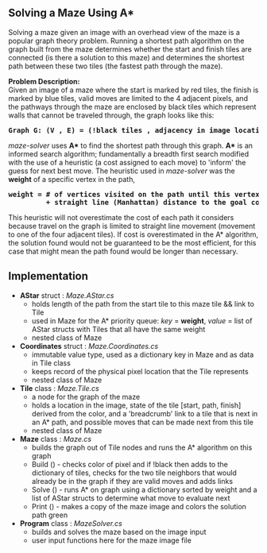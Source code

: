 ## Solving a Maze Using A\*

Solving a maze given an image with an overhead view of the maze is a popular graph theory problem. Running a shortest path algorithm on the graph built from the maze determines whether the start and finish tiles are connected (is there a solution to this maze) and determines the shortest path between these two tiles (the fastest path through the maze).  

**Problem Description:**  
Given an image of a maze where the start is marked by red tiles, the finish is marked by blue tiles, valid moves are limited to the 4 adjacent pixels, and the pathways through the maze are enclosed by black tiles which represent walls that cannot be traveled through, the graph looks like this: 

<pre><b>Graph G: (V , E) = (!black tiles , adjacency in image location)</b></pre>

*maze-solver* uses **A\*** to find the shortest path through this graph. **A\*** is an informed search algorithm; fundamentally a breadth first search modified with the use of a heuristic (a cost assigned to each move) to 'inform' the guess for next best move. The heuristic used in *maze-solver* was the **weight** of a specific vertex in the path,     
<pre><b>weight = # of vertices visited on the path until this vertex
         + straight line (Manhattan) distance to the goal coordinates</b>
</pre>

This heuristic will not overestimate the cost of each path it considers because travel on the graph is limited to straight line movement (movement to one of the four adjacent tiles). If cost is overestimated in the A\* algorithm, the solution found would not be guaranteed to be the most efficient, for this case that might  mean the path found would be longer than necessary. 

## Implementation
- **AStar** struct : *Maze.AStar.cs*
  - holds length of the path from the start tile to this maze tile && link to Tile
  - used in Maze for the A* priority queue: *key* = **weight**, *value* = list of AStar structs with Tiles that all have the same weight
  - nested class of Maze 
- **Coordinates** struct : *Maze.Coordinates.cs*
  - immutable value type, used as a dictionary key in Maze and as data in Tile class
  - keeps record of the physical pixel location that the Tile represents
  - nested class of Maze
- **Tile** class : *Maze.Tile.cs*
  - a node for the graph of the maze
  - holds a location in the image, state of the tile [start, path, finish] derived from the color, and a 'breadcrumb' link to a tile that is next in an A* path, and possible moves that can be made next from this tile
  - nested class of Maze
- **Maze** class : *Maze.cs*
  - builds the graph out of Tile nodes and runs the A* algorithm on this graph
  - Build () - checks color of pixel and if !black then adds to the dictionary of tiles, checks for the two tile neighbors that would already be in the graph if they are valid moves and adds links 
  - Solve () - runs A* on graph using a dictionary sorted by weight and a list of AStar structs to determine what move to evaluate next
  - Print () -  makes a copy of the maze image and colors the solution path green
- **Program** class : *MazeSolver.cs*
  - builds and solves the maze based on the image input
  - user input functions here for the maze image file
